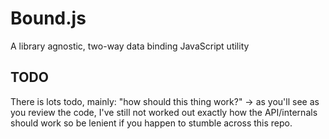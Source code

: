# Bound.js

A library agnostic, two-way data binding JavaScript utility

## TODO

There is lots todo, mainly: "how should this thing work?" -> as you'll see as you review the code, I've still not worked out exactly how the API/internals should work so be lenient if you happen to stumble across this repo.
